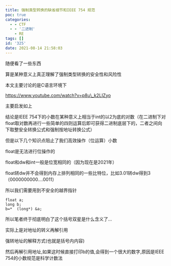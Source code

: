 ```yaml
---
title: 强制类型转换的缺省细节和IEEE 754 规范
poc: true
categories:
  - - CTF
  - - '二进制'
    - RE
tags: []
id: '325'
date: 2021-08-14 21:58:03
---
```


随便看了一些东西

算是某种意义上真正理解了强制类型转换的安全性和风险性

本文主要讨论的是C语言环境下

https://www.youtube.com/watch?v=p8u\_k2LIZyo

主要启发如上

结论是IEEE 754下的小数在某种意义上相当于int的以2为底的对数（在二进制下对float取对数再进行一些简单的四则运算后即可获得二进制底层下的，二者之间向下取整安全转换公式和强制按地址转换公式）

但是以下几个知识点阻止了我们高效操作（位运算）小数

float是无法进行位操作的

float和dw和int一般是位宽相同的（因为现在是2021年）

float转dw并不会得到内存上排列相同的一些比特位，比如3.01转dw得到3（0000000000....0011）

所以我们需要用到不安全的越界指针

```
float a;
long b;
b=*  (long*) &a;
```

所以笔者终于彻底明白了这个括号双星是什么含义了...

实际上是对地址的转义再解引用

强转地址的解释方式(也就是括号内内容)

然后再解引用地址,如果这时候直接打印b的值,会得到一个很大的数字,原因是IEEE 754的小数规范是科学计数法